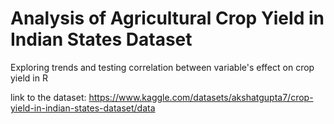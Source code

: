 # Analysis of Agricultural Crop Yield in Indian States Dataset 

Exploring trends and testing correlation between variable's effect on crop yield in R 

link to the dataset: https://www.kaggle.com/datasets/akshatgupta7/crop-yield-in-indian-states-dataset/data


